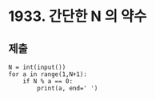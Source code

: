 # 1933. 간단한 N 의 약수



## 제출

```
N = int(input())
for a in range(1,N+1):
    if N % a == 0:
        print(a, end=' ')
```

